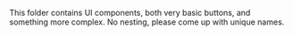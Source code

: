 This folder contains UI components, both very basic buttons, and something more complex.
No nesting, please come up with unique names.
